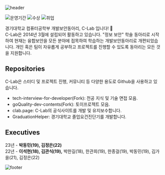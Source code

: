 ![header](https://capsule-render.vercel.app/api?type=waving&color=gradient&animation=fadeIn&height=230&text=C-Lab&desc=경기대학교%20컴퓨터공학부%20개발보안동아리&fontSize=60&fontAlign=50&fontAlignY=33&descSize=20&descAlign=50&descAlignY=55)

![운영기간](https://img.shields.io/badge/운영기간-9년-brightgreen)
![수상](https://img.shields.io/badge/수상-21개-red)
![취업](https://img.shields.io/badge/취업-100%25-blue)

경기대학교 컴퓨터공학부 개발보안동아리, C-Lab 입니다! 👋<br>
C-Lab은 2014년 3월에 설립되어 활동하고 있습니다. "정보 보안" 학술 동아리로 시작하여 현재는 융합보안을 모든 분야에 접목하여 학습하는 개발보안동아리로 개편되었습니다. 개인 혹은 팀이 자유롭게 공부하고 프로젝트를 진행할 수 있도록 동아리는 모든 것을 지원합니다.

## Repositories

C-Lab은 스터디 및 프로젝트 진행, 커뮤니티 등 다양한 용도로 Github을 사용하고 있습니다.

* tech-interview-for-developer(Fork): 전공 지식 및 기술 면접 모음.   
* goQuality-dev-contents(Fork): 토이프로젝트 모음.   
* clab.page: C-Lab의 공식사이트를 개발 및 유지보수합니다.
* GraduationHelper: 경기대학교 졸업요건진단기를 개발합니다.

## Executives

23년 - <b>박동민(19), 김정은(22)</b>   
22년 - <b>이석현(18), 김관식(19),</b> 박한길(18), 한관희(19), 한종걸(19), 박동민(19), 김가을(21), 김정은(22) <br>

![footer](https://capsule-render.vercel.app/api?type=waving&&color=gradient&section=footer)
